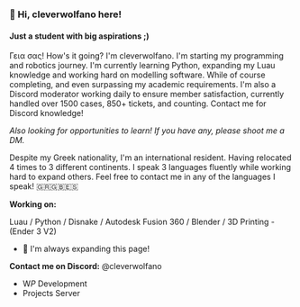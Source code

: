 ### 👋 Hi, cleverwolfano here!
#### Just a student with big aspirations ;)
Γεια σας! How's it going? I'm cleverwolfano. I'm starting my programming and robotics journey. I'm currently learning Python, expanding my Luau knowledge and working hard on modelling software. While of course completing, and even surpassing my academic requirements. I'm also a Discord moderator working daily to ensure member satisfaction, currently handled over 1500 cases, 850+ tickets, and counting. Contact me for Discord knowledge!

*Also looking for opportunities to learn! If you have any, please shoot me a DM.*

Despite my Greek nationality, I'm an international resident. Having relocated 4 times to 3 different continents. I speak 3 languages fluently while working hard to expand others. Feel free to contact me in any of the languages I speak! 🇬🇷🇬🇧🇪🇸


**Working on:** 

  Luau / Python / Disnake / Autodesk Fusion 360 / Blender / 3D Printing - (Ender 3 V2)

- 🔭 I'm always expanding this page!


**Contact me on Discord:** @cleverwolfano

- W*P* Development
- Projects Server

